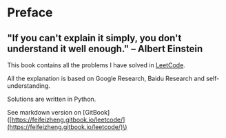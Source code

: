 # Preface

## "If you can't explain it simply, you don't understand it well enough." – Albert Einstein

This book contains all the problems I have solved in [LeetCode](https://leetcode.com/).

All the explanation is based on Google Research, Baidu Research and self-understanding.

Solutions are written in Python.

See markdown version on \[GitBook\]\([https://feifeizheng.gitbook.io/leetcode/](https://feifeizheng.gitbook.io/leetcode/)\)

